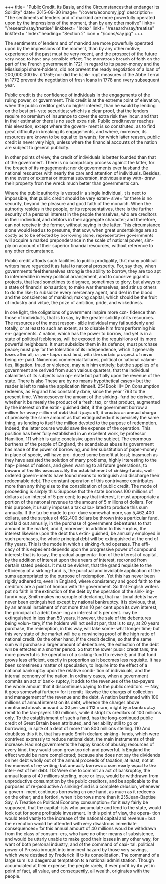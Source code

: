 +++
title= "Public Credit, its Basis, and the Circumstances that endanger its Solidity"
date= 2015-09-30
image= "/covers/economy.jpg"
description= "The sentiments of lenders and of mankind are more powerfully operated upon by the impressions of the moment, than by any other motive"
linkb= "/research/say/treatise"
linkbtext= "Index"
linkf= "/research/say/treatise"
linkftext= "Index"
heading= "Section 2"
icon = "/icons/say.jpg"
+++
 

The sentiments of lenders and of mankind are more powerfully operated upon by the impressions of the moment, than by any
other motive; experience of the past must be very recent, and the prospect of the future very near, to have any sensible effect. The monstrous breach of faith on the part of the French government in 1721, in regard to its paper-money and the Mississippi share-holders, did not prevent the ready negotiation of a loan of 200,000,000 liv. it 1759; nor did the bank-
rupt measures of the Abbé Terrai in 1772 prevent the negotiation of fresh loans in 1778 and every subsequent year.

Public credit is the confidence of individuals in the engagements of the ruling power, or government. This credit is at
the extreme point of elevation, when the public creditor gets no higher interest, than he would by lending on the best pri-
vate securities; which is a clear proof, that the lenders require no premium of insurance to cover the extra risk they incur,
and that in their estimation there is no such extra risk. Public credit never reaches this elevation, except where the govern-
ment is so constituted, as to find great difficulty in breaking its engagements, and where, moreover, its resources are known
to be equal to its wants; for which latter reason, public credit is never very high, unless where the financial accounts of the
nation are subject to general publicity.

In other points of view, the credit of individuals is better founded than that of the government. There is no compulsory
process against the latter, for the breach of its engagements; nor do governments ever husband the national resources with
nearly the care and attention of individuals. Besides, in the event of external or internal subversion, individuals may with-
draw their property from the wreck much better than governments can.

Where the public authority is vested in a single individual, it is next to impossible, that public credit should be very exten-
sive= for there is no security, beyond the pleasure and good faith of the monarch. When the authority resides in the people,
or its representatives, there is the further security of a personal interest in the people themselves, who are creditors in
their individual, and debtors in their aggregate character; and therefore, can not receive in the former, without paying in the
latter. This circumstance alone would lead us to presume, that now, when great undertakings are so costly as to be effected
by borrowing alone, representative governments will acquire a marked preponderance in the scale of national power, sim-
ply on account of their superior financial resources, without reference to any other circumstance.

Public credit affords such facilities to public prodigality, that many political writers have regarded it as fatal to national prosperity. For, say they, when governments feel themselves strong in the ability to borrow, they are too apt to intermeddle in every political arrangement, and to conceive gigantic projects, that lead sometimes to disgrace, sometimes to glory, but always to a state of financial exhaustion; to make war themselves, and stir up others to do the like; to subsidize every mercenary agent, and deal in the blood and the consciences of mankind; making capital, which should be the fruit of industry and virtue, the prize of ambition, pride, and wickedness.

In one light, the obligations of government inspire more con-
fidence than those of individuals, that is to say, by the greater
solidity of its resources. The resources of the most respon-
sible individual may fail suddenly and totally, or at least to
such an extent, as to disable him from performing his en-
gagements.
A nation, which has the power to borrow, and yet is in a state
of political feebleness, will be exposed to the requisitions of
its more powerful neighbours. It must subsidize them in its
defence; must purchase peace; must pay for the toleration of
its independence, which it generally loses after all; or per-
haps must lend, with the certain prospect of never being re-
paid.
Numerous commercial failures, political or national calami-
ties, litigation. fraud or violence, may ruin him entirely; but
the supplies of a government are derived from such various
quarters, that the individual calamities of its subjects can op-
erate but partially upon the revenue of the state. There is also
These are by no means hypothetical cases= but the reader is
left to make the application himself.
254Book III= On Consumption
redeems, as England has constantly done, since the year 1793
to the present time. Whencesoever the amount of the sinking-
fund be derived, whether it be merely the product of a fresh:
tax, or that product, augmented by the interest on the extin-
guished debt, if the government borrow a million for every
million of debt that it pays off, it creates an annual charge of
precisely the same amount as that extinguished= it is precisely
the same thing, as lending to itself the million devoted to the
purpose of redemption. Indeed, the latter course would save
the expense of the operation. This position has been fully
established in an excellent work, by professor Hamilton, 111
which is quite conclusive upon the subject. The enormous
burthens of the people of England, the scandalous abuse its
government has made of the power of borrowing, and her
substitution of paper-money in place of specie, will have pro-
duced some benefit at least; inasmuch as they have assisted
the solution of many problems, highly interesting to the hap-
piness of nations, and given warning to all future generations,
to beware of the like excesses.
By the establishment of sinking-funds, well-ordered govern-
ments have found means to extinguish and discharge their
redeemable debt. The constant operation of this contrivance
contributes more than any thing else to the consolidation of
public credit. The mode of proceeding is simply this:
Suppose that the state borrows 100 millions of dollars at an
interest of 5 per cent; to pay that interest, it must appropriate
a portion of the national revenue to the amount of 5 millions
of dollars. For this purpose, it usually imposes a tax calcu-
lated to produce this sum annually. If the tax be made to pro-
duce somewhat more, say 5,462,400 dollars, and the surplus
of 462,400 dollars be thrown into a particular fund, and laid
out annually, in the purchase of government debentures to
that amount in the market, and if, moreover, in addition to
this surplus, the interest likewise upon the debt thus extin-
guished, be annually employed in such purchases, the whole
principal debt will be extinguished at the end of fifty years.
This is the mode in which a sinking-fund operates. The effi-
cacy of this expedient depends upon the progressive power
of compound interest; that is to say, the gradual augmenta-
tion of the interest of capital, by the addition of interest upon
the arrears of interest, reckoned from certain stated periods.
It must be evident, that the grand requisite to the efficiency of
a sinking-fund is, the punctual and inviolable application of
the sums appropriated to the purpose of redemption. Yet this
has never been rigidly adhered to, even in England, where
consistency and good faith to the creditors are a point of
honour with the government. So that English writers put no
faith in the extinction of the debt by the operation of the sink-
ing-fund= nay, Smith makes no scruple of declaring, that na-
tional debts have never been extinguished except by national
bankruptcy.
It is obvious, that, by an annual instalment of not more than
10 per cent upon its own interest, the principal of a debt bear-
ing an interest of 5 per cent. may be extinguished in less than
50 years. However, the sale of the debentures being volun-
tary, if the holders will not sell at par, that is to say, at 20
years purchase, the redemption, in this way, will take some-
what longer time; but this very state of the market will be a
convincing proof of the high ratio of national credit. On the
other hand, if the credit decline, so that the same sum will
purchase a larger amount of debentures, the extinction of the
debt will be effected in a shorter period. So that the lower
public credit falls, the more powerful is the operation of a
sinking-fund to revive it; and that fund grows less efficient,
exactly in proportion as it becomes less requisite.
It has been sometimes a matter of speculation, to inquire into
the effect of a national bankruptcy upon the relative condi-
tion of individuals, and the internal economy of the nation. In
ordinary cases, when a government commits an act of bank-
ruptcy, it adds to the revenues of the tax-payers the whole
amount that it discontinues paying to the public creditors. —
Nay, it goes somewhat further= for it remits likewise the
charges of collection and management of the revenue and the
debt. A nation burthened with 100 millions of annual interest
on its debt, whereon the charges above mentioned should
amount to 30 per cent 112 more, might by a bankruptcy remit
to the tax-payers 130 millions, while it stript its creditors of
100 millions only.
To the establishment of such a fund, has the long-continued
public credit of Great Britain been attributed, and her ability
still to go or borrowing, in spite of a debt of more than 800
millions sterling. 110
And doubtless this it is, that has made Smith declare sinking-
funds, which were contrived expressly to reduce national debt,
the main instruments of their increase. Had not governments
the happy knack of abusing resources of every kind, they
would soon grow too rich and powerful.
In England the effect would be more complicated; because
she does not pay the dividends on her debt wholly out of the
annual proceeds of taxation; at least, not at the moment of my
writing; but annually borrows a sum nearly equal to the inter-
est of her debt. 113 Were she to commit an act of bankruptcy,
the annual loans of 40 millions sterling, more or less, would
be withdrawn from unproductive consumption by the public
creditors, and be applicable to the purposes of re-productive
A sinking-fund is a complete delusion, whenever a govern-
ment continues borrowing on one hand, as much as it redeems
on the other; and a fortiori, when it borrows more than it
255Jean-Baptise Say, A Treatise on Political Economy
consumption= for it may fairly be supposed, that the capital-
ists who accumulate and lend to the state, would look out for
some profitable investment. In this point of view, the opera-
tion would tend vastly to the increase of the national capital
and revenue= but the execution would be attended with very
disastrous immediate consequences= for this annual amount
of 40 millions would be withdrawn from the class of consum-
ers, who have no other means of subsistence, and would be
utterly unable to make good their losses in any other way, for
want of both personal industry, and of the command of capi-
tal.
political power of Prussia brought into imminent hazard by
those very savings, which were destined by Frederick III to
its consolidation.
The command of a large sum is a dangerous temptation to a
national administration. Though accumulated at their expense,
the people rarely, if ever profit by it= yet in point of fact, all
value, and consequently, all wealth, originates with the people.
